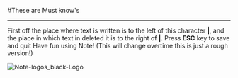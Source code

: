 #These are Must know's
___
First off the place where text is written is to the left of this character **|**,
and the place in which text in deleted it is to the right of **|**.
Press **ESC** key to save and quit
Have fun using Note! (This will change overtime this is just a rough version!)

![Note-logos_black-Logo](https://user-images.githubusercontent.com/78565561/150656857-c89e1528-9f4b-4df2-bd51-c43456c720c0.png)